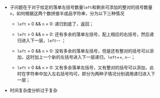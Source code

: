 - 子问题在于对于给定的落单左括号数量`left`和剩余可添加的整对的括号数量`n`，如何根据这两个数拼接半成品字符串，分为以下三种情况

    - `left` = 0 && `n` = 0: 递归到底了，返回；

    - `left` > 0 && `n` = 0: 还有多余的落单左括号，配上相应的右括号，然后递归进入下一层，`left`-- ；

    - `left` = 0 && `n` > 0: 没有多余的落单左括号，但是还有整对的括号可以添加，这时加上一个新的左括号进入下一层递归，`left`++, `n`--；

    - `left` > 0 && `n` > 0: 又有多余落单左括号，又有整对的括号可以添加，此时在字符串中加入左右括号均可，即分为两种子情况分别调用递归进入下一层；

- 时间复杂度分析过于复杂